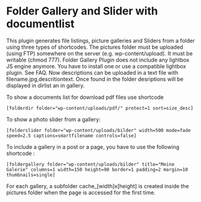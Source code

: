 # Folder Gallery and Slider with documentlist

This plugin generates file listings, picture galleries and Sliders from a folder using three types of shortcodes.
The pictures folder must be uploaded (using FTP) somewhere on the server (e.g. wp-content/upload). It must be writable (chmod 777).
Folder Gallery Plugin does not include any lightbox JS engine anymore. You have to install one or use a compatible lightbox plugin. See FAQ.
Now descriptions can be uploaded in a text file with filename.jpg,descritiontext. Once found in the folder desriptions will be displayed in dirlist an in gallery.

To show a documents list for download pdf files use shortcode

	[folderdir folder="wp-content/uploads/pdf/" protect=1 sort=size_desc]

To show a photo slider from a gallery:

	[folderslider folder="wp-content/uploads/bilder" width=500 mode=fade speed=2.5 captions=smartfilename controls=false]

To include a gallery in a post or a page, you have to use the following shortcode :

	[foldergallery folder="wp-content/uploads/bilder" title="Meine Galerie" columns=1 width=150 height=90 border=1 padding=2 margin=10 thumbnails=single]

For each gallery, a subfolder cache_[width]x[height] is created inside the pictures folder when the page is accessed for the first time. 
